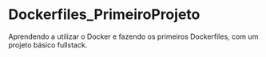 # Dockerfiles_PrimeiroProjeto
Aprendendo a utilizar o Docker e fazendo os primeiros Dockerfiles, com um projeto básico fullstack.
